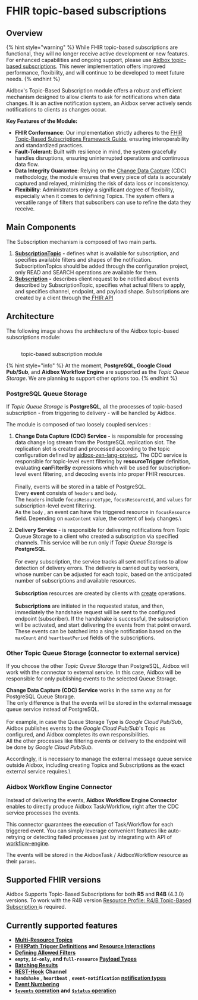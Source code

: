 # FHIR topic-based subscriptions

## Overview

{% hint style="warning" %}
While FHIR topic-based subscriptions are functional, they will no longer receive active development or new features. For enhanced capabilities and ongoing support, please use [Aidbox topic-based subscriptions](../../../../modules/topic-based-subscriptions/wip-dynamic-subscriptiontopic-with-destinations/). This newer implementation offers improved performance, flexibility, and will continue to be developed to meet future needs.&#x20;
{% endhint %}

Aidbox's Topic-Based Subscription module offers a robust and efficient mechanism designed to allow clients to ask for notifications when data changes. It is an active notification system, an Aidbox server actively sends notifications to clients as changes occur.

**Key Features of the Module:**

* **FHIR Conformance**: Our implementation strictly adheres to the [FHIR Topic-Based Subscriptions Framework Guide](https://build.fhir.org/subscriptions.html), ensuring interoperability and standardized practices.
* **Fault-Tolerant**: Built with resilience in mind, the system gracefully handles disruptions, ensuring uninterrupted operations and continuous data flow.
* **Data Integrity Guarantee**: Relying on the [Change Data Capture](https://en.wikipedia.org/wiki/Change_data_capture) (CDC) methodology, the module ensures that every piece of data is accurately captured and relayed, minimizing the risk of data loss or inconsistency.
* **Flexibility**: Administrators enjoy a significant degree of flexibility, especially when it comes to defining Topics. The system offers a versatile range of filters that subscribers can use to refine the data they receive.

## **Main Components**

The Subscription mechanism is composed of two main parts.

1. [**SubscriptionTopic**](https://build.fhir.org/subscriptiontopic.html) **-** defines what is available for subscription, and specifies available filters and shapes of the notification. SubscriptionTopics should be added through the configuration project, only READ and SEARCH operations are available for them.
2. [**Subscription**](https://build.fhir.org/subscription.html#Subscription) **-** describes client request to be notified about events described by SubscriptionTopic, specifies what actual filters to apply, and specifies channel, endpoint, and payload shape. Subscriptions are created by a client through the[ FHIR API](https://build.fhir.org/subscriptions.html#creating-a-subscription)

## Architecture

The following image shows the architecture of the Aidbox topic-based subscriptions module:

<figure><img src="../../../../../.gitbook/assets/topic-based-subscription.png" alt=""><figcaption><p>topic-based subscription module</p></figcaption></figure>

{% hint style="info" %}
At the moment, **PostgreSQL, Google Cloud Pub/Sub**, and **Aidbox Workflow Engine** are supported as the _Topic Queue Storage_.  We are planning to support other options too.
{% endhint %}

### PostgreSQL Queue Storage

If _Topic Queue Storage_ is **PostgreSQL**, all the processes of topic-based subscription - from triggering to delivery - will be handled by Aidbox.&#x20;

The module is composed of two loosely coupled services :

1. **Change Data Capture (CDC) Service -** is responsible for processing data change log stream from the PostgreSQL replication slot. The replication slot is created and processed according to the topic configuration defined by [aidbox-zen-lang-project](../aidbox-zen-lang-project/ "mention"). The CDC service is responsible for topic-level event filtering by **resourceTrigger** definition, evaluating **canFilterBy** expressions which will be used for subscription-level event filtering, and decoding events into proper FHIR resources.\
   \
   Finally, events will be stored in a table of PostgreSQL. \
   Every **event** consists of `headers` and `body`. \
   The `headers` include `focusResourceType`, `focusResourceId`, and `values` for subscription-level event filtering.\
   As the `body` , an event can have the triggered resource in `focusResource` field. Depending on `maxContent` value, the content of `body` changes.\

2. **Delivery Service** - is responsible for delivering notifications from Topic Queue Storage to a client who created a subscription via specified channels. This service will be run only if _Topic Queue Storage_ is **PostgreSQL**.\
   \
   For every subscription, the service tracks all sent notifications to allow detection of delivery errors. The delivery is carried out by workers, whose number can be adjusted for each topic, based on the anticipated number of subscriptions and available resources.\
   \
   **Subscription** resources are created by clients with [create](https://www.hl7.org/fhir/http.html#create) operations.\
   \
   **Subscriptions** are initiated in the requested status, and then, immediately the handshake request will be sent to the configured endpoint (subscriber).  If the handshake is successful, the subscription will be activated, and start delivering the events from that point onward. These events can be batched into a single notification based on the `maxCount` and `heartbeatPeriod` fields of the subscriptions.

### Other Topic Queue Storage (connector to external service)

If you choose the other _Topic Queue Storage_ than PostgreSQL, Aidbox will work with the connector to external service.  In this case, Aidbox will be responsible for only publishing events to the selected Queue Storage.&#x20;

**Change Data Capture (CDC) Service** works in the same way as for PostgreSQL Queue Storage. \
The only difference is that the events will be stored in the external message queue service instead of PostgreSQL.\
\
For example, in case the Queue Storage Type is _Google Cloud Pub/Sub_, Aidbox publishes events to the _Google Cloud Pub/Sub_'s Topic as configured, and Aidbox completes its own responsibilities.\
All the other processes like filtering events or delivery to the endpoint will be done by _Google Cloud Pub/Sub_.

Accordingly, it is necessary to manage the external message queue service outside Aidbox, including creating Topics and Subscriptions as the exact external service requires.\


### Aidbox Workflow Engine Connector

Instead of delivering the events, **Aidbox Workflow Engine Connector** enables to directly produce Aidbox Task/Workflow, right after the CDC service processes the events.&#x20;

This connector guarantees the execution of Task/Workflow for each triggered event.  You can simply leverage convenient features like auto-retrying or detecting failed processes just by integrating with API of [workflow-engine](../workflow-engine/ "mention").

The events will be stored in the AidboxTask / AidboxWorkflow resource as their `params`.



## Supported FHIR versions

Aidbox Supports Topic-Based Subscriptions for both **R5** and **R4B** (4.3.0) versions. To work with the R4B version [Resource Profile: R4/B Topic-Based Subscription ](https://build.fhir.org/ig/HL7/fhir-subscription-backport-ig/StructureDefinition-backport-subscription.html)is required.

## Currently supported features

* [**Multi-Resource Topics**](https://build.fhir.org/subscriptions.html#multi-resource-topics)
* [**FHIRPath Trigger Definitions**](https://build.fhir.org/subscriptiontopic.html#fhirpath-criteria) **and** [**Resource Interactions**](https://build.fhir.org/subscriptiontopic.html#resource-operation-pairs)
* [**Defining Allowed Filters**](https://build.fhir.org/subscriptiontopic.html#filters)
* **`empty`, `id-only`, and `full-resource`** [**Payload Types**](https://build.fhir.org/subscription.html#payloads)
* [**Batching Results**](https://build.fhir.org/subscription.html#batching)
* [**REST-Hook**](https://build.fhir.org/subscription.html#rest-hook) **Channel**
* **`handshake`** , **`heartbeat`** , **`event-notification`** [**notification types**](https://build.fhir.org/subscriptionstatus.html#notification-types)
* [**Event Numbering**](https://build.fhir.org/subscriptionstatus.html#event-numbering)
* [**`$events` operation**](https://build.fhir.org/subscription-operation-events.html) **and** [**`$status` operation**](https://build.fhir.org/subscription-operation-status.html)
